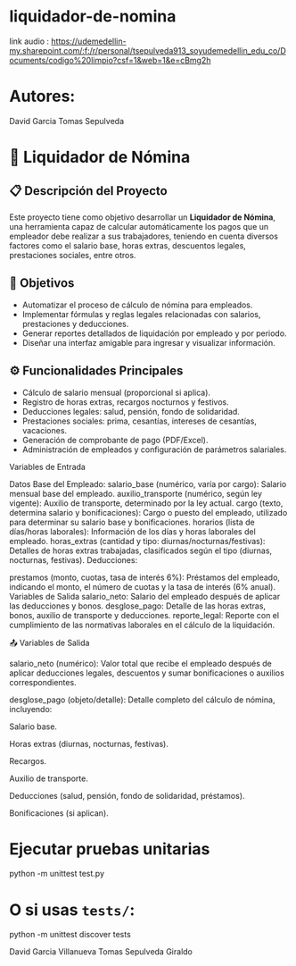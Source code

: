 # liquidador-de-nomina
link audio : https://udemedellin-my.sharepoint.com/:f:/r/personal/tsepulveda913_soyudemedellin_edu_co/Documents/codigo%20limpio?csf=1&web=1&e=cBmg2h
# Autores:
David Garcia 
Tomas Sepulveda 

# 💼 Liquidador de Nómina

## 📋 Descripción del Proyecto

Este proyecto tiene como objetivo desarrollar un **Liquidador de Nómina**, una herramienta capaz de calcular automáticamente los pagos que un empleador debe realizar a sus trabajadores, teniendo en cuenta diversos factores como el salario base, horas extras, descuentos legales, prestaciones sociales, entre otros.


## 🎯 Objetivos

- Automatizar el proceso de cálculo de nómina para empleados.
- Implementar fórmulas y reglas legales relacionadas con salarios, prestaciones y deducciones.
- Generar reportes detallados de liquidación por empleado y por periodo.
- Diseñar una interfaz amigable para ingresar y visualizar información.

## ⚙️ Funcionalidades Principales

- Cálculo de salario mensual (proporcional si aplica).
- Registro de horas extras, recargos nocturnos y festivos.
- Deducciones legales: salud, pensión, fondo de solidaridad.
- Prestaciones sociales: prima, cesantías, intereses de cesantías, vacaciones.
- Generación de comprobante de pago (PDF/Excel).
- Administración de empleados y configuración de parámetros salariales.


Variables de Entrada

Datos Base del Empleado:
salario_base (numérico, varía por cargo): Salario mensual base del empleado.
auxilio_transporte (numérico, según ley vigente): Auxilio de transporte, determinado por la ley actual.
cargo (texto, determina salario y bonificaciones): Cargo o puesto del empleado, utilizado para determinar su salario base y bonificaciones.
horarios (lista de días/horas laborales): Información de los días y horas laborales del empleado.
horas_extras (cantidad y tipo: diurnas/nocturnas/festivas): Detalles de horas extras trabajadas, clasificados según el tipo (diurnas, nocturnas, festivas).
Deducciones:

prestamos (monto, cuotas, tasa de interés 6%): Préstamos del empleado, indicando el monto, el número de cuotas y la tasa de interés (6% anual).
Variables de Salida
salario_neto: Salario del empleado después de aplicar las deducciones y bonos.
desglose_pago: Detalle de las horas extras, bonos, auxilio de transporte y deducciones.
reporte_legal: Reporte con el cumplimiento de las normativas laborales en el cálculo de la liquidación.

📤 Variables de Salida

salario_neto (numérico):
Valor total que recibe el empleado después de aplicar deducciones legales, descuentos y sumar bonificaciones o auxilios correspondientes.

desglose_pago (objeto/detalle):
Detalle completo del cálculo de nómina, incluyendo:

Salario base.

Horas extras (diurnas, nocturnas, festivas).

Recargos.

Auxilio de transporte.

Deducciones (salud, pensión, fondo de solidaridad, préstamos).

Bonificaciones (si aplican).

# Ejecutar pruebas unitarias
python -m unittest test.py
# O si usas `tests/`:
python -m unittest discover tests

David Garcia Villanueva 
Tomas Sepulveda Giraldo
